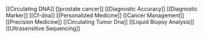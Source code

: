 [[Circulating DNA]]
[[prostate cancer]]
[[Diagnostic Accuracy]]
[[Diagnostic Marker]]
[[Cf-dna]]
[[Personalized Medicine]]
[[Cancer Management]]
[[Precision Medicine]]
[[Circulating Tumor Dna]]
[[Liquid Biopsy Analysis]]
[[Ultrasensitive Sequencing]]
